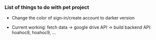 ### List of things to do with pet project

- Change the color of sign-in/create account to darker version

* Current working: fetch data
  -> google drive API
  -> build backend API: hoahoc8, hoahoc9, ...
